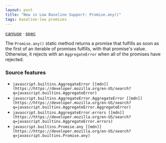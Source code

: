 ```yaml
---
layout: post
title: "New in Low Baseline Support: Promise.any()"
tags: baseline-low promises
---
```


[caniuse](https://caniuse.com/?search=promise-any) · [spec](https://tc39.es/ecma262/multipage/control-abstraction-objects.html#sec-promise.any)

The `Promise.any()` static method returns a promise that fulfills as soon as the first of an iterable of promises fulfills, with that promise's value. Otherwise, it rejects with an `AggregateError` when all of the promises have rejected.

### Source features

- ``javascript.builtins.AggregateError [[mdn]](https://https://developer.mozilla.org/en-US/search?q=javascript.builtins.AggregateError)``
- ``javascript.builtins.AggregateError.AggregateError [[mdn]](https://https://developer.mozilla.org/en-US/search?q=javascript.builtins.AggregateError.AggregateError)``
- ``javascript.builtins.AggregateError.errors [[mdn]](https://https://developer.mozilla.org/en-US/search?q=javascript.builtins.AggregateError.errors)``
- ``javascript.builtins.Promise.any [[mdn]](https://https://developer.mozilla.org/en-US/search?q=javascript.builtins.Promise.any)``
